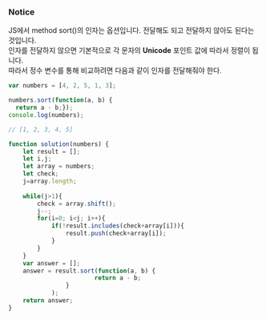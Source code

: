 ### Notice

JS에서 method sort()의 인자는 옵션입니다. 전달해도 되고 전달하지 않아도 된다는 것입니다. <br/>
인자를 전달하지 않으면 기본적으로 각 문자의 <strong>Unicode</strong> 포인트 값에 따라서 정렬이 됩니다. <br/>
따라서 정수 변수를 통해 비교하려면 다음과 같이 인자를 전달해줘야 한다.<br/>
```javascript
var numbers = [4, 2, 5, 1, 3];

numbers.sort(function(a, b) {
  return a - b;});
console.log(numbers);

// [1, 2, 3, 4, 5]
```

```javascript
function solution(numbers) {
    let result = [];
    let i,j;
    let array = numbers;
    let check;
    j=array.length;
    
    while(j>1){
        check = array.shift();
        j--;
        for(i=0; i<j; i++){
            if(!result.includes(check+array[i])){
                result.push(check+array[i]);
            }
        }
    }
    var answer = [];
    answer = result.sort(function(a, b) {
                        return a - b;
                }
            );
    return answer;
}
```
